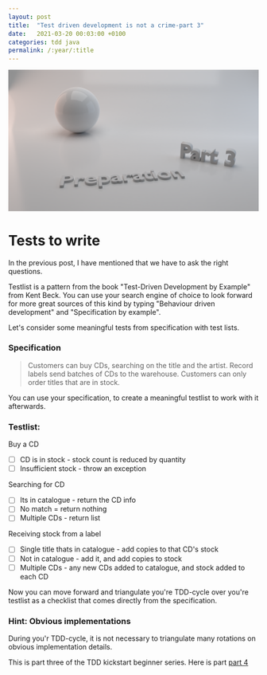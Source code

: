 ```yaml
---
layout: post
title:  "Test driven development is not a crime-part 3"
date:   2021-03-20 00:03:00 +0100
categories: tdd java
permalink: /:year/:title
---
```


![preparation of unit tests](../images/TDD3-preparation-of-unit-tests.png)

# Tests to write

In the previous post, I have mentioned that we have to ask the right questions.

Testlist is a pattern from the book "Test-Driven Development by Example" from Kent Beck.
You can use your search engine of choice to look forward for more great sources of this kind by typing 
"Behaviour driven development" and "Specification by example".

Let's consider some meaningful tests from specification with test lists.

### Specification
>Customers can buy CDs, searching on the title and the artist.
Record labels send batches of CDs to the warehouse.
Customers can only order titles that are in stock.

You can use your specification, to create a meaningful testlist to work with it afterwards.

### Testlist:

Buy a CD
- [ ] CD is in stock - stock count is reduced by quantity
- [ ] Insufficient stock - throw an exception

Searching for CD
- [ ] Its in catalogue - return the CD info
- [ ] No match = return nothing
- [ ] Multiple CDs - return list

Receiving stock from a label
- [ ] Single title thats in catalogue - add copies to that CD's stock
- [ ] Not in catalogue - add it, and add copies to stock
- [ ] Multiple CDs - any new CDs added to catalogue, and stock added to each CD

Now you can move forward and triangulate you're TDD-cycle over 
you're testlist as a checklist that comes directly from the specification.

### Hint: Obvious implementations 
During you'r TDD-cycle, it is not necessary to triangulate many rotations on obvious implementation details.

This is part three of the TDD kickstart beginner series. Here is part [part 4](https://redseacomputing.github.io/2021/TDD4)